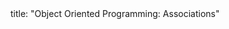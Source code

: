 <frontmatter>
title: "Object Oriented Programming: Associations"
</frontmatter>

<include src="unit-inPage-asFlat.md" boilerplate />